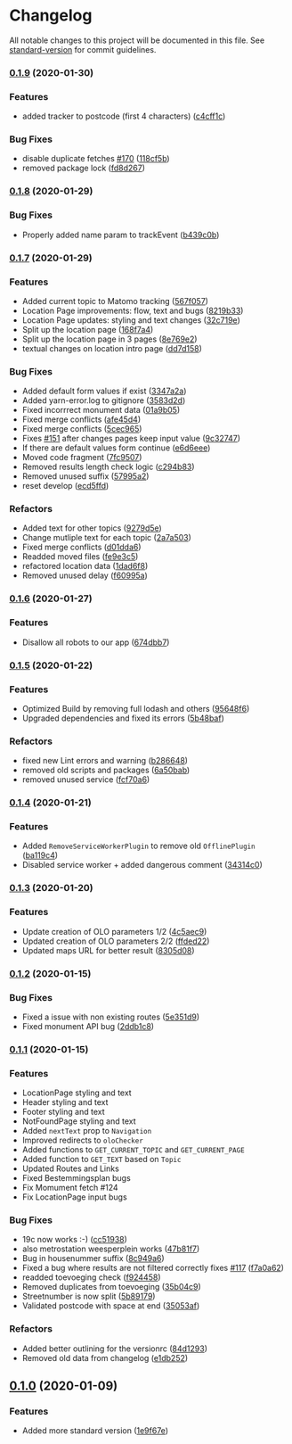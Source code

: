# Changelog

All notable changes to this project will be documented in this file. See [standard-version](https://github.com/conventional-changelog/standard-version) for commit guidelines.

### [0.1.9](https://github.com/Amsterdam/Vergunningschecker/compare/v0.1.7...v0.1.9) (2020-01-30)

### Features

- added tracker to postcode (first 4 characters) ([c4cff1c](https://github.com/Amsterdam/Vergunningschecker/commit/c4cff1ca4c297e95eaf7f9f66e3b82a93e95a2c8))

### Bug Fixes

- disable duplicate fetches [#170](https://github.com/Amsterdam/Vergunningschecker/issues/170) ([118cf5b](https://github.com/Amsterdam/Vergunningschecker/commit/118cf5b0f11c738cbd2cb10d18161571e85e6a33))
- removed package lock ([fd8d267](https://github.com/Amsterdam/Vergunningschecker/commit/fd8d2676252de8829a769af2509bf19d27fdb4c4))

### [0.1.8](https://github.com/Amsterdam/Vergunningschecker/compare/v0.1.7...v0.1.8) (2020-01-29)

### Bug Fixes

- Properly added name param to trackEvent ([b439c0b](https://github.com/Amsterdam/Vergunningschecker/commit/b439c0b9ee1840b0b0303d1a7e40facce295fb5c))

### [0.1.7](https://github.com/Amsterdam/Vergunningschecker/compare/v0.1.6...v0.1.7) (2020-01-29)

### Features

- Added current topic to Matomo tracking ([567f057](https://github.com/Amsterdam/Vergunningschecker/commit/567f05784cb4dcc7b55487966d7ebe638e013e11))
- Location Page improvements: flow, text and bugs ([8219b33](https://github.com/Amsterdam/Vergunningschecker/commit/8219b33538bcb2ea59ed09fc0b362b0373a4c1b4))
- Location Page updates: styling and text changes ([32c719e](https://github.com/Amsterdam/Vergunningschecker/commit/32c719e88ce4d17e27ac2df4a899176303f77cf7))
- Split up the location page ([168f7a4](https://github.com/Amsterdam/Vergunningschecker/commit/168f7a4158800eb8b52b0a984e27bd0b96510fad))
- Split up the location page in 3 pages ([8e769e2](https://github.com/Amsterdam/Vergunningschecker/commit/8e769e279eaafceb4e61ccab9d8be9993220fe89))
- textual changes on location intro page ([dd7d158](https://github.com/Amsterdam/Vergunningschecker/commit/dd7d158625ca86d4c2099414616e295d33146f81))

### Bug Fixes

- Added default form values if exist ([3347a2a](https://github.com/Amsterdam/Vergunningschecker/commit/3347a2a19d8842ec64fa3edae6dc576207a03999))
- Added yarn-error.log to gitignore ([3583d2d](https://github.com/Amsterdam/Vergunningschecker/commit/3583d2dd23f2d2a931418895cb0315fa2c284ea2))
- Fixed incorrrect monument data ([01a9b05](https://github.com/Amsterdam/Vergunningschecker/commit/01a9b0556b9251f42e0ccd83502b71e4d684a940))
- Fixed merge conflicts ([afe45d4](https://github.com/Amsterdam/Vergunningschecker/commit/afe45d498bcb8ce87b0548b34e92c853a888673e))
- Fixed merge conflicts ([5cec965](https://github.com/Amsterdam/Vergunningschecker/commit/5cec9655cf75daafc55bd430b19e697df471382d))
- Fixes [#151](https://github.com/Amsterdam/Vergunningschecker/issues/151) after changes pages keep input value ([9c32747](https://github.com/Amsterdam/Vergunningschecker/commit/9c3274737bc565b733f5c2e71f33cd94fe007f29))
- If there are default values form continue ([e6d6eee](https://github.com/Amsterdam/Vergunningschecker/commit/e6d6eee799d2fc90790a2f18760935791fcbe8a0))
- Moved code fragment ([7fc9507](https://github.com/Amsterdam/Vergunningschecker/commit/7fc9507db6dfde806c3257bb12133e9a7a1b2dfc))
- Removed results length check logic ([c294b83](https://github.com/Amsterdam/Vergunningschecker/commit/c294b83571ecd61d2da704f7de80645a03b6bcd6))
- Removed unused suffix ([57995a2](https://github.com/Amsterdam/Vergunningschecker/commit/57995a2bb2192de1cd1fc4f8226bb88008cf220f))
- reset develop ([ecd5ffd](https://github.com/Amsterdam/Vergunningschecker/commit/ecd5ffd0a70022b519dbb225fd4473e495d0fe05))

### Refactors

- Added text for other topics ([9279d5e](https://github.com/Amsterdam/Vergunningschecker/commit/9279d5e87703893d4ed57d41f953dd4a1cdfad3c))
- Change mutliple text for each topic ([2a7a503](https://github.com/Amsterdam/Vergunningschecker/commit/2a7a50379b447aba332ebee438d5fd6d3f627dd9))
- Fixed merge conflicts ([d01dda6](https://github.com/Amsterdam/Vergunningschecker/commit/d01dda6eaa7b46ff2ad0281c3758189695d37258))
- Readded moved files ([fe9e3c5](https://github.com/Amsterdam/Vergunningschecker/commit/fe9e3c590769daa1bf467300fc5040a8b4d0b816))
- refactored location data ([1dad6f8](https://github.com/Amsterdam/Vergunningschecker/commit/1dad6f87793c2aa23122f28d323f84f31def3d58))
- Removed unused delay ([f60995a](https://github.com/Amsterdam/Vergunningschecker/commit/f60995a56f41fa92635ea8500c1a9d702a0e29f3))

### [0.1.6](https://github.com/Amsterdam/Vergunningschecker/compare/v0.1.5...v0.1.6) (2020-01-27)

### Features

- Disallow all robots to our app ([674dbb7](https://github.com/Amsterdam/Vergunningschecker/commit/674dbb781401584f23706c137c0b92f308d8916c))

### [0.1.5](https://github.com/Amsterdam/Vergunningschecker/compare/v0.1.4...v0.1.5) (2020-01-22)

### Features

- Optimized Build by removing full lodash and others ([95648f6](https://github.com/Amsterdam/Vergunningschecker/commit/95648f616d59a204ef2172b7883c39f1641747f6))
- Upgraded dependencies and fixed its errors ([5b48baf](https://github.com/Amsterdam/Vergunningschecker/commit/5b48baf43bc797281b756d31fbe79b7a222895ba))

### Refactors

- fixed new Lint errors and warning ([b286648](https://github.com/Amsterdam/Vergunningschecker/commit/b28664832d840ea807f635f5b454beb22e0d2b83))
- removed old scripts and packages ([6a50bab](https://github.com/Amsterdam/Vergunningschecker/commit/6a50bab475f88984c8493daaea6afa0c9e1ae6e2))
- removed unused service ([fcf70a6](https://github.com/Amsterdam/Vergunningschecker/commit/fcf70a66f12d7705b4c6120378cf04ff6143224b))

### [0.1.4](https://github.com/Amsterdam/Vergunningschecker/compare/v0.1.3...v0.1.4) (2020-01-21)

### Features

- Added `RemoveServiceWorkerPlugin` to remove old `OfflinePlugin` ([ba119c4](https://github.com/Amsterdam/Vergunningschecker/commit/ba119c429728b5e30d246b5d8be07e510bba5ef8))
- Disabled service worker + added dangerous comment ([34314c0](https://github.com/Amsterdam/Vergunningschecker/commit/34314c070fa34424c0e0cf9ac572dd453d77ce23))

### [0.1.3](https://github.com/Amsterdam/Vergunningschecker/compare/v0.1.2...v0.1.3) (2020-01-20)

### Features

- Update creation of OLO parameters 1/2 ([4c5aec9](https://github.com/Amsterdam/Vergunningschecker/commit/4c5aec92d6e08f5e20faee3e650cee9c27958c98))
- Updated creation of OLO parameters 2/2 ([ffded22](https://github.com/Amsterdam/Vergunningschecker/commit/ffded227957780bd740b4fcac486ddbb96906aff))
- Updated maps URL for better result ([8305d08](https://github.com/Amsterdam/Vergunningschecker/commit/8305d08b9f46089b97034a3d1abdf0ae8188cf32))

### [0.1.2](https://github.com/Amsterdam/Vergunningschecker/compare/v0.1.1...v0.1.2) (2020-01-15)

### Bug Fixes

- Fixed a issue with non existing routes ([5e351d9](https://github.com/Amsterdam/Vergunningschecker/commit/5e351d97e0de38b26041a01bd9be105fc31f2bd3))
- Fixed monument API bug ([2ddb1c8](https://github.com/Amsterdam/Vergunningschecker/commit/cf9e122e60cfc400d8918d0ce834818a48767330))

### [0.1.1](https://github.com/Amsterdam/Vergunningschecker/compare/v0.1.0...v0.1.1) (2020-01-15)

### Features

- LocationPage styling and text
- Header styling and text
- Footer styling and text
- NotFoundPage styling and text
- Added `nextText` prop to `Navigation`
- Improved redirects to `oloChecker`
- Added functions to `GET_CURRENT_TOPIC` and `GET_CURRENT_PAGE`
- Added function to `GET_TEXT` based on `Topic`
- Updated Routes and Links
- Fixed Bestemmingsplan bugs
- Fix Momument fetch #124
- Fix LocationPage input bugs

### Bug Fixes

- 19c now works :-) ([cc51938](https://github.com/Amsterdam/Vergunningschecker/commit/cc51938e92950c6e3730b6c7777bf0052583c6b4))
- also metrostation weesperplein works ([47b81f7](https://github.com/Amsterdam/Vergunningschecker/commit/47b81f769c15e98d8628d54907fcabef08f4a3ae))
- Bug in housenummer suffix ([8c949a6](https://github.com/Amsterdam/Vergunningschecker/commit/8c949a6dfffa090d86cc7edf3761f45e328a6404))
- Fixed a bug where results are not filtered correctly fixes [#117](https://github.com/Amsterdam/Vergunningschecker/issues/117) ([f7a0a62](https://github.com/Amsterdam/Vergunningschecker/commit/f7a0a62692f8dfb8dcb4cf8118daa69b6485e29f))
- readded toevoeging check ([f924458](https://github.com/Amsterdam/Vergunningschecker/commit/f92445893a28f3263bbf174dc2ce07f20ed7bd65))
- Removed duplicates from toevoeging ([35b04c9](https://github.com/Amsterdam/Vergunningschecker/commit/35b04c9bb1e3cb75b1bf6b17de513cf4d425b313))
- Streetnumber is now split ([5b89179](https://github.com/Amsterdam/Vergunningschecker/commit/5b89179edeae918c0a64426808b9542eabde7baf))
- Validated postcode with space at end ([35053af](https://github.com/Amsterdam/Vergunningschecker/commit/35053af37db8ac8450bc95dfbd25d9ac1bf2d912))

### Refactors

- Added better outlining for the versionrc ([84d1293](https://github.com/Amsterdam/Vergunningschecker/commit/84d1293647509603ebea36ecb2634dc0430f3bfa))
- Removed old data from changelog ([e1db252](https://github.com/Amsterdam/Vergunningschecker/commit/e1db2521fbab2bc4b589f6f5b64a384f306896d5))

## [0.1.0](https://github.com/Amsterdam/Vergunningschecker/compare/v0.0.8...v0.1.0) (2020-01-09)

### Features

- Added more standard version ([1e9f67e](https://github.com/Amsterdam/Vergunningschecker/commit/1e9f67eb1fc89f8082dd2428c92077df24fd3886))
